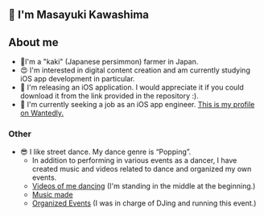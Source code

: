 ## 👋 I'm Masayuki Kawashima

## About me

- :tractor:I'm a "kaki" (Japanese persimmon) farmer in Japan.
- :heart_eyes: I'm interested in digital content creation and am currently studying iOS app development in particular.
- :iphone: I'm releasing an iOS application. I would appreciate it if you could download it from the link provided in the repository :).
- :necktie: I'm currently seeking a job as an iOS app engineer.
  [This is my profile on Wantedly.](https://www.wantedly.com/id/masayuki_kawashima_p)

### Other
 - :sunglasses: I like street dance. My dance genre is “Popping”.
    - In addition to performing in various events as a dancer, I have created music and videos related to dance and organized my own events.
    - [Videos of me dancing](https://youtu.be/DkTTuA5MD3w?t=13)  (I'm standing in the middle at the beginning.)
    - [Music made](https://soundcloud.com/masakogori/dj-supermasa-the-horrorpt1-popping-dance-beat)
    - [Organized Events](https://youtu.be/D3AutbQMz80?si=-I5XJ5zV0jKDFbzg)  (I was in charge of DJing and running this event.)



<!--
**MasayukiKawashima/MasayukiKawashima** is a ✨ _special_ ✨ repository because its `README.md` (this file) appears on your GitHub profile.
![dancemoviethumbnail]  (https://github.com/user-attachments/assets/ce754c72-c820-45b1-85e7-324c67c2045e)

Here are some ideas to get you started:

- 🔭 I’m currently working on ...
- 🌱 I’m currently learning ...
- 👯 I’m looking to collaborate on ...
- 🤔 I’m looking for help with ...
- 💬 Ask me about ...
- 📫 How to reach me: ...
- 😄 Pronouns: ...
- ⚡ Fun fact: ...
-->
